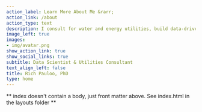 ```yaml
---
action_label: Learn More About Me &rarr;
action_link: /about
action_type: text
description: I consult for water and energy utilities, build data-driven models and dashboards, and develop strategy for complex challenges at the intersection of resource management, data governance, and technology. My maternal Chinese surname is 林 (the characters are two trees and mean "forest"). My paternal surname is Pauloo, Americanized at Ellis Island from the Polish "Paulowski". 
image_left: true
images:
- img/avatar.png
show_action_link: true
show_social_links: true
subtitle: Data Scientist & Utilities Consultant
text_align_left: false
title: Rich Pauloo, PhD
type: home
---
```


** index doesn't contain a body, just front matter above.
See index.html in the layouts folder **
